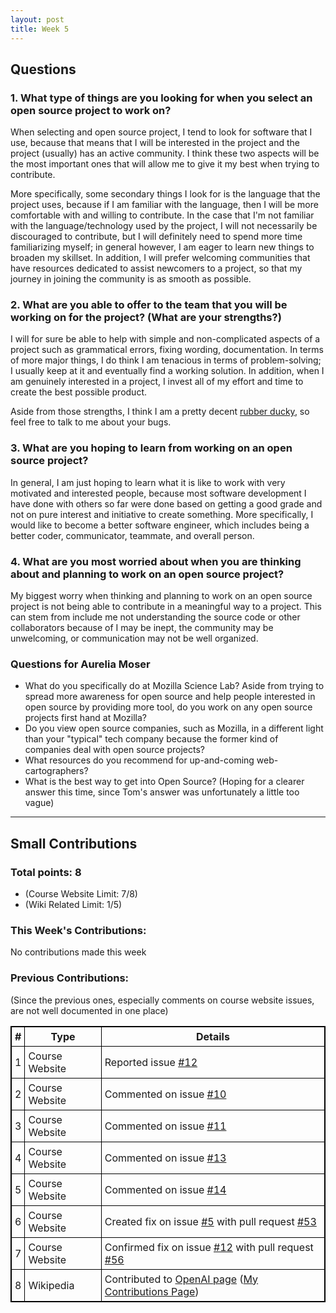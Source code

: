 ```yaml
---
layout: post
title: Week 5
---
```


## Questions

### 1. What type of things are you looking for when you select an open source project to work on?

When selecting and open source project, I tend to look for software that I use, because that means that I will be interested in the project and the project (usually) has an active community. I think these two aspects will be the most important ones that will allow me to give it my best when trying to contribute.

More specifically, some secondary things I look for is the language that the project uses, because if I am familiar with the language, then I will be more comfortable with and willing to contribute. In the case that I'm not familiar with the language/technology used by the project, I will not necessarily be discouraged to contribute, but I will definitely need to spend more time familiarizing myself; in general however, I am eager to learn new things to broaden my skillset. In addition, I will prefer welcoming communities that have resources dedicated to assist newcomers to a project, so that my journey in joining the community is as smooth as possible.

### 2. What are you able to offer to the team that you will be working on for the project? (What are your strengths?)

I will for sure be able to help with simple and non-complicated aspects of a project such as grammatical errors, fixing wording, documentation. In terms of more major things, I do think I am tenacious in terms of problem-solving; I usually keep at it and eventually find a working solution. In addition, when I am genuinely interested in a project, I invest all of my effort and time to create the best possible product.

Aside from those strengths, I think I am a pretty decent [rubber ducky](https://en.wikipedia.org/wiki/Rubber_duck_debugging), so feel free to talk to me about your bugs.

### 3. What are you hoping to learn from working on an open source project?

In general, I am just hoping to learn what it is like to work with very motivated and interested people, because most software development I have done with others so far were done based on getting a good grade and not on pure interest and initiative to create something. More specifically, I would like to become a better software engineer, which includes being a better coder, communicator, teammate, and overall person.

### 4. What are you most worried about when you are thinking about and planning to work on an open source project?

My biggest worry when thinking and planning to work on an open source project is not being able to contribute in a meaningful way to a project. This can stem from include me not understanding the source code or other collaborators because of I may be inept, the community may be unwelcoming, or communication may not be well organized.

### Questions for Aurelia Moser

* What do you specifically do at Mozilla Science Lab? Aside from trying to spread more awareness for open source and help people interested in open source by providing more tool, do you work on any open source projects first hand at Mozilla?
* Do you view open source companies, such as Mozilla, in a different light than your "typical" tech company because the former kind of companies deal with open source projects?
* What resources do you recommend for up-and-coming web-cartographers?
* What is the best way to get into Open Source? (Hoping for a clearer answer this time, since Tom's answer was unfortunately a little too vague)

--------------------------------
## Small Contributions
 
### Total points: 8
* (Course Website Limit: 7/8)
* (Wiki Related Limit: 1/5)

### This Week's Contributions:

No contributions made this week

### Previous Contributions:

(Since the previous ones, especially comments on course website issues, are not well documented in one place)

|**#**|**Type**|**Details**|
|-----|--------|-----------|
|1|Course Website|Reported issue [#12](https://github.com/joannakl/cs480_s18/issues/12)|
|2|Course Website|Commented on issue [#10](https://github.com/joannakl/cs480_s18/issues/10)|
|3|Course Website|Commented on issue [#11](https://github.com/joannakl/cs480_s18/issues/11)|
|4|Course Website|Commented on issue [#13](https://github.com/joannakl/cs480_s18/issues/13)|
|5|Course Website|Commented on issue [#14](https://github.com/joannakl/cs480_s18/issues/14)|
|6|Course Website|Created fix on issue [#5](https://github.com/joannakl/cs480_s18/issues/5) with pull request [#53](https://github.com/joannakl/cs480_s18/pull/53)|
|7|Course Website|Confirmed fix on issue [#12](https://github.com/joannakl/cs480_s18/issues/12) with pull request [#56](https://github.com/joannakl/cs480_s18/pull/56)|
|8|Wikipedia|Contributed to [OpenAI page](https://en.wikipedia.org/w/index.php?title=OpenAI&oldid=824974813) ([My Contributions Page](https://en.wikipedia.org/wiki/Special:Contributions/PhrydRhys))|

<style>
    table {
        border-collapse:collapse;
        border: 1px solid black;
    }
    th, td {
        border: 1px solid black;
        padding: 5px;
    }
</style>
